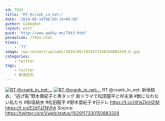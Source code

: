 ```yaml
---
id: 7943
title: 'RT @crank_in_net:'
date: '2018-08-14T06:00:14+08:00'
author: GakkyBot
layout: post
guid: 'http://www.gakky.me/7943.html'
permalink: /7943.html
Views:
    - '77'
image: /wp-content/uploads/2018/08/1029117330150883329_0.jpg
categories:
    - twitter
tags:
    - twitter
    - 新垣结衣
---
```


[![RT @crank_in_net:...](http://www.yui-aragaki.org/wp-content/uploads/2018/08/1029117330150883329_0.jpg)](http://www.yui-aragaki.org/wp-content/uploads/2018/08/1029117330150883329_0.jpg)
[![RT @crank_in_net:...](http://www.yui-aragaki.org/wp-content/uploads/2018/08/1029117330150883329_1.jpg)](http://www.yui-aragaki.org/wp-content/uploads/2018/08/1029117330150883329_1.jpg)
RT @crank\_in\_net: 新垣結衣、“逃げ恥”野木亜紀子と再タッグ 新ドラマで松田龍平とW主演 #獣になれない私たち #新垣結衣 #松田龍平 #野木亜紀子 #日テレ https://t.co/4fwZjnH2lM https://t.co/E2d7JZNVhh
Source: <https://twitter.com/i/web/status/1029117330150883329>
